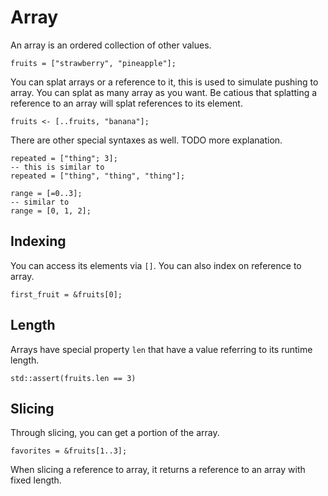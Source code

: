 # Array

An array is an ordered collection of other values.

```butter
fruits = ["strawberry", "pineapple"];
```

You can splat arrays or a reference to it, this is used to simulate pushing to array. You can splat as many array as you want. Be catious that splatting a reference to an array will splat references to its element.

```butter
fruits <- [..fruits, "banana"];
```

There are other special syntaxes as well. TODO more explanation.

```butter
repeated = ["thing"; 3];
-- this is similar to
repeated = ["thing", "thing", "thing"];

range = [=0..3];
-- similar to
range = [0, 1, 2];
```

## Indexing

You can access its elements via `[]`. You can also index on reference to array.

```butter
first_fruit = &fruits[0];
```

## Length

Arrays have special property `len` that have a value referring to its runtime length.

```butter
std::assert(fruits.len == 3)
```

## Slicing

Through slicing, you can get a portion of the array.

```butter
favorites = &fruits[1..3];
```

When slicing a reference to array, it returns a reference to an array with fixed length.
